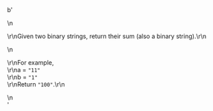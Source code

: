 b'<div class="question-description">\n<p><p>\r\nGiven two binary strings, return their sum (also a binary string).\r\n</p>\n<p>\r\nFor example,<br/>\r\na = <code>"11"</code><br/>\r\nb = <code>"1"</code><br/>\r\nReturn <code>"100"</code>.\r\n</p></p>\n</div>'